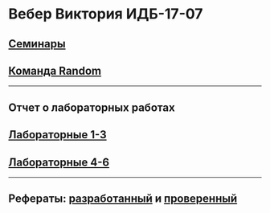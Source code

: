 # Вебер Виктория ИДБ-17-07
## [Семинары](https://github.com/viveber/VeberVA/blob/main/Семинары.md)
## [Команда Random](https://github.com/viveber/VeberVA/blob/main/Random.md)
***
## Отчет о лабораторных работах
## [Лабораторные 1-3](https://github.com/viveber/VeberVA/blob/main/labs1-3.md)
## [Лабораторные 4-6](https://github.com/viveber/VeberVA/blob/main/labs4-6.md)
***
## Рефераты: [разработанный](https://github.com/stankin/design-part-1/wiki/exam13-5) и [проверенный]()
